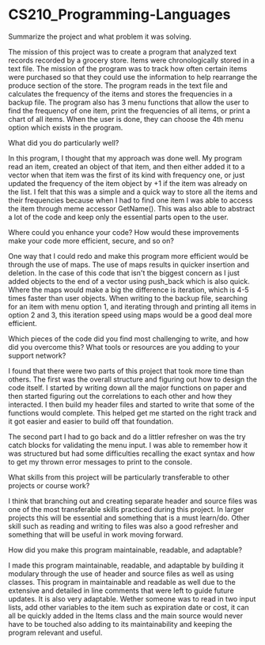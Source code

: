 # CS210_Programming-Languages


Summarize the project and what problem it was solving.

  The mission of this project was to create a program that analyzed text records recorded by a grocery store. Items were chronologically stored in a text file. The mission of the program was to track how often certain items were purchased so that they could use the information to help rearrange the produce section of the  store.
The program reads in the text file and calculates the frequency of the items and stores the frequencies in a backup file. The program also has 3 menu functions
that allow the user to find the frequency of one item, print the frequencies of all items, or print a chart of all items. When the user is done, they can choose the 4th menu option which exists in the program.



What did you do particularly well?

  In this program, I thought that my approach was done well. My program read an item, created an object of that item, and then either added it to a vector when that item was the first of its kind with frequency one, or just updated the frequency of the item object by +1 if the item was already on the list. I felt that this was a simple and a quick way to store all the items and their frequencies because when I had to find one item I was able to access the item through meme accessor GetName(). This was also able to abstract a lot of the code and keep only the essential parts open to the user.

Where could you enhance your code? How would these improvements make your code more efficient, secure, and so on?

  One way that I could redo and make this program more efficient would be through the use of maps. The use of maps results in quicker insertion and deletion. In the case of this code that isn't the biggest concern as I just added objects to the end of a vector using push_back which is also quick. Where the maps would make a big the difference is iteration, which is 4-5 times faster than user objects. When writing to the backup file, searching for an item with menu option 1, and iterating through and printing all items in option 2 and 3, this iteration speed using maps would be a good deal more efficient.  
  
  
Which pieces of the code did you find most challenging to write, and how did you overcome this? What tools or resources are you adding to your support network?

  I found that there were two parts of this project that took more time than others. The first was the overall structure and figuring out how to design the code itself. I started by writing down all the major functions on paper and then started figuring out the correlations to each other and how they interacted. I then build my header files and started to write that some of the functions would complete. This helped get me started on the right track and it got easier and easier to build off that foundation. 
  
  The second part I had to go back and do a littler refresher on was the try catch blocks for validating the menu input. I was able to remember how it was structured but had some difficulties recalling the exact syntax and how to get my thrown error messages to print to the console. 


What skills from this project will be particularly transferable to other projects or course work?

  I think that branching out and creating separate header and source files was one of the most transferable skills practiced during this project. In larger projects this will be essential and something that is a must learn/do. Other skill such as reading and writing to files was also a good refresher and something that will be useful in work moving forward. 

How did you make this program maintainable, readable, and adaptable?

  I made this program maintainable, readable, and adaptable by building it modulary through the use of header and source files as well as using classes. This program in maintainable and readable as well due to the extensive and detailed in line comments that were left to guide future updates. It is also very adaptable. Wether someone was to read in two input lists, add other variables to the item such as expiration date or cost, it can all be quickly added in the Items class and the main source would never have to be touched also adding to its maintainability and keeping the program relevant and useful. 



